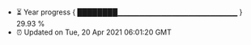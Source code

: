 - ⏳ Year progress { ████████▁▁▁▁▁▁▁▁▁▁▁▁▁▁▁▁▁▁▁▁▁▁ } 29.93 %
- ⏰ Updated on Tue, 20 Apr 2021 06:01:20 GMT

